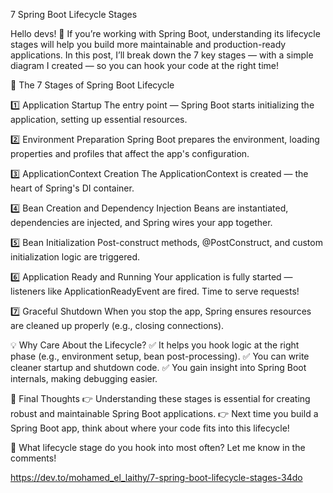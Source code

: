 7 Spring Boot Lifecycle Stages

Hello devs! 👋
If you’re working with Spring Boot, understanding its lifecycle stages will help you build more maintainable and production-ready applications. In this post, I’ll break down the 7 key stages — with a simple diagram I created — so you can hook your code at the right time!



🌟 The 7 Stages of Spring Boot Lifecycle

1️⃣ Application Startup
The entry point — Spring Boot starts initializing the application, setting up essential resources.

2️⃣ Environment Preparation
Spring Boot prepares the environment, loading properties and profiles that affect the app's configuration.

3️⃣ ApplicationContext Creation
The ApplicationContext is created — the heart of Spring's DI container.

4️⃣ Bean Creation and Dependency Injection
Beans are instantiated, dependencies are injected, and Spring wires your app together.

5️⃣ Bean Initialization
Post-construct methods, @PostConstruct, and custom initialization logic are triggered.

6️⃣ Application Ready and Running
Your application is fully started — listeners like ApplicationReadyEvent are fired. Time to serve requests!

7️⃣ Graceful Shutdown
When you stop the app, Spring ensures resources are cleaned up properly (e.g., closing connections).

💡 Why Care About the Lifecycle?
✅ It helps you hook logic at the right phase (e.g., environment setup, bean post-processing).
✅ You can write cleaner startup and shutdown code.
✅ You gain insight into Spring Boot internals, making debugging easier.

📝 Final Thoughts
👉 Understanding these stages is essential for creating robust and maintainable Spring Boot applications.
👉 Next time you build a Spring Boot app, think about where your code fits into this lifecycle!

💬 What lifecycle stage do you hook into most often? Let me know in the comments!

https://dev.to/mohamed_el_laithy/7-spring-boot-lifecycle-stages-34do
